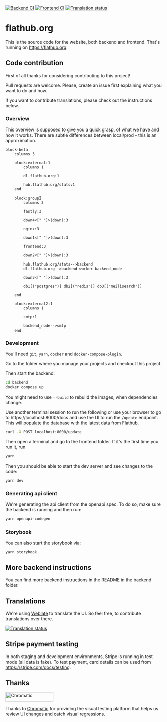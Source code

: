 [![Backend CI](https://github.com/flathub-infra/website/actions/workflows/backend_ci.yml/badge.svg)](https://github.com/flathub-infra/website/actions/workflows/backend_ci.yml)
[![Frontend CI](https://github.com/flathub-infra/website/actions/workflows/frontend_ci.yml/badge.svg)](https://github.com/flathub-infra/website/actions/workflows/frontend_ci.yml)
[![Translation status](https://hosted.weblate.org/widgets/flathub/-/frontend/svg-badge.svg)](https://hosted.weblate.org/engage/flathub/)

# flathub.org

This is the source code for the website, both backend and frontend. That's running on https://flathub.org.

## Code contribution

First of all thanks for considering contributing to this project!

Pull requests are welcome. Please, create an issue first explaining what you want to do and how.

If you want to contribute translations, please check out the instructions below.

### Overview

This overview is supposed to give you a quick grasp, of what we have and how it works. There are subtle differences between local/prod - this is an approximation.

```mermaid
block-beta
    columns 3

    block:external:1
        columns 1

        dl.flathub.org:1

        hub.flathub.org/stats:1
    end

    block:group2
        columns 3

        fastly:3

        down4<[" "]>(down):3

        nginx:3

        down1<[" "]>(down):3

        frontend:3

        down2<[" "]>(down):3

        hub.flathub.org/stats-->backend
        dl.flathub.org-->backend worker backend_node

        down3<[" "]>(down):3

        db1[("postgres")] db2[("redis")] db3[("meilisearch")]

    end

    block:external2:1
        columns 1

        smtp:1

        backend_node-->smtp
    end

```

### Development

You'll need `git`, `yarn`, `docker` and `docker-compose-plugin`.

Go to the folder where you manage your projects and checkout this project.

Then start the backend:

```sh
cd backend
docker compose up
```

You might need to use `--build` to rebuild the images, when dependencies change.

Use another terminal session to run the following or use your browser to go to https://localhost:8000/docs and use the UI to run the `/update` endpoint.
This will populate the database with the latest data from Flathub.

```sh
curl -X POST localhost:8000/update
```

Then open a terminal and go to the frontend folder.
If it's the first time you run it, run

```sh
yarn
```

Then you should be able to start the dev server and see changes to the code:

```sh
yarn dev
```

### Generating api client

We're generating the api client from the openapi spec. To do so, make sure the backend is running and then run:

```sh
yarn openapi-codegen
```

### Storybook

You can also start the storybook via:

```sh
yarn storybook
```

## More backend instructions

You can find more backend instructions in the README in the backend folder.

## Translations

We're using [Weblate](https://hosted.weblate.org/engage/flathub/) to translate the UI. So feel free, to contribute translations over there.

<a href="https://hosted.weblate.org/engage/flathub/">
<img src="https://hosted.weblate.org/widgets/flathub/-/glossary/multi-auto.svg" alt="Translation status" />
</a>

## Stripe payment testing

In both staging and development environments, Stripe is running in test mode (all data is fake).
To test payment, card details can be used from https://stripe.com/docs/testing.

## Thanks

<a href="https://www.chromatic.com/"><img src="https://user-images.githubusercontent.com/321738/84662277-e3db4f80-af1b-11ea-88f5-91d67a5e59f6.png" width="153" height="30" alt="Chromatic" /></a>

Thanks to [Chromatic](https://www.chromatic.com/) for providing the visual testing platform that helps us review UI changes and catch visual regressions.
